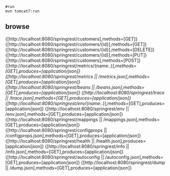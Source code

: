 ```
#run
mvn tomcat7:run
```

## browse 
{[http://localhost:8080/springrest/customers],methods=[GET]} 
{[http://localhost:8080/springrest/customers/{id}],methods=[GET]} 
{[http://localhost:8080/springrest/customers/{id}],methods=[DELETE]} 
{[http://localhost:8080/springrest/customers/{id}],methods=[PUT]} 
{[http://localhost:8080/springrest/customers],methods=[POST]}
{[http://localhost:8080/springrest/metrics/{name:.*}],methods=[GET],produces=[application/json]} 
{[http://localhost:8080/springrest/metrics || /metrics.json],methods=[GET],produces=[application/json]} 
{[http://localhost:8080/springrest/beans || /beans.json],methods=[GET],produces=[application/json]} 
{[http://localhost:8080/springrest/trace || /trace.json],methods=[GET],produces=[application/json]} 
{[http://localhost:8080/springrest/env/{name:.*}],methods=[GET],produces=[application/json]} 
{[http://localhost:8080/springrest/env || /env.json],methods=[GET],produces=[application/json]} 
{[http://localhost:8080/springrest/mappings || /mappings.json],methods=[GET],produces=[application/json]} 
{[http://localhost:8080/springrest/configprops || /configprops.json],methods=[GET],produces=[application/json]}
{[http://localhost:8080/springrest/health || /health.json],produces=[application/json]} 
{[http://localhost:8080/springrest/info || /info.json],methods=[GET],produces=[application/json]}
{[http://localhost:8080/springrest/autoconfig || /autoconfig.json],methods=[GET],produces=[application/json]}
{[http://localhost:8080/springrest/dump || /dump.json],methods=[GET],produces=[application/json]}


